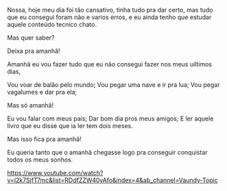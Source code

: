 Nossa, hoje meu dia foi tão cansativo, tinha tudo pra dar certo, mas tudo que eu consegui foram não e varios erros, e eu ainda tenho que estudar aquele conteúdo tecnico chato.

Mas quer saber?

Deixa pra amanhã! 

Amanhã eu vou fazer tudo que eu não consegui fazer nos meus uiltimos dias, 

Vou voar de balão pelo mundo;
Vou pegar uma nave e ir pra lua;
Vou pegar vagalumes e dar pra ela;

Mas só amanhã!

Eu vou falar com meus pais; 
Dar bom dia pros meus amigos;
E ler aquele livro que eu disse que ia ler tem dois meses.

Mas isso fica pra amanhã!

Eu queria tanto que o amanhã chegasse logo pra conseguir conquistar todos os meus sonhos.




https://www.youtube.com/watch?v=l2k7SjfT7mc&list=RDdfZZW40yAfo&index=4&ab_channel=Vaundy-Topic
